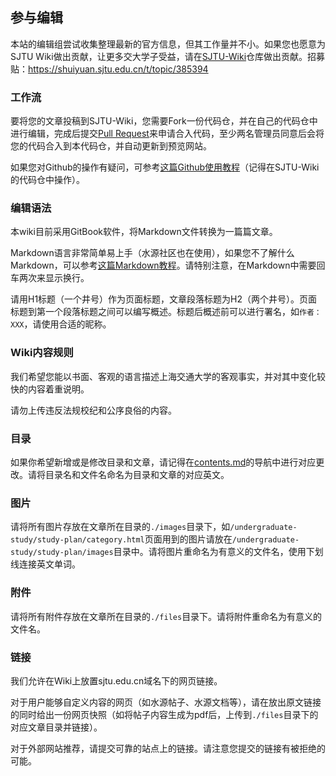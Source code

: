 ## 参与编辑

本站的编辑组尝试收集整理最新的官方信息，但其工作量并不小。如果您也愿意为SJTU Wiki做出贡献，让更多交大学子受益，请在[SJTU-Wiki](https://github.com/SJTU-Geek/SJTU-Wiki)仓库做出贡献。招募贴：https://shuiyuan.sjtu.edu.cn/t/topic/385394

### 工作流

要将您的文章投稿到SJTU-Wiki，您需要Fork一份代码仓，并在自己的代码仓中进行编辑，完成后提交[Pull Request](https://github.com/SJTU-Geek/SJTU-Wiki/pulls)来申请合入代码，至少两名管理员同意后会将您的代码合入到本代码仓，并自动更新到预览网站。

如果您对Github的操作有疑问，可参考[这篇Github使用教程](https://github.com/jynew/jynew/wiki/%E5%86%99%E7%BB%99%E6%96%B0%E6%89%8B%E7%9A%84%E9%87%91%E7%BE%A4%E9%87%8D%E5%88%B6%E7%89%88github%E4%BD%BF%E7%94%A8%E6%95%99%E7%A8%8B)（记得在SJTU-Wiki的代码仓中操作）。

### 编辑语法

本wiki目前采用GitBook软件，将Markdown文件转换为一篇篇文章。

Markdown语言非常简单易上手（水源社区也在使用），如果您不了解什么Markdown，可以参考[这篇Markdown教程](https://soc.ustc.edu.cn/Digital/2024/lab0/markdown/)。请特别注意，在Markdown中需要回车两次来显示换行。

请用H1标题（一个井号）作为页面标题，文章段落标题为H2（两个井号）。页面标题到第一个段落标题之间可以编写概述。标题后概述前可以进行署名，如`作者：XXX`，请使用合适的昵称。

### Wiki内容规则

我们希望您能以书面、客观的语言描述上海交通大学的客观事实，并对其中变化较快的内容着重说明。

请勿上传违反法规校纪和公序良俗的内容。

### 目录

如果你希望新增或是修改目录和文章，请记得在[contents.md](contents.md)的导航中进行对应更改。请将目录名和文件名命名为目录和文章的对应英文。

### 图片

请将所有图片存放在文章所在目录的`./images`目录下，如`/undergraduate-study/study-plan/category.html`页面用到的图片请放在`/undergraduate-study/study-plan/images`目录中。请将图片重命名为有意义的文件名，使用下划线连接英文单词。

###  附件

请将所有附件存放在文章所在目录的`./files`目录下。请将附件重命名为有意义的文件名。

### 链接

我们允许在Wiki上放置sjtu.edu.cn域名下的网页链接。

对于用户能够自定义内容的网页（如水源帖子、水源文档等），请在放出原文链接的同时给出一份网页快照（如将帖子内容生成为pdf后，上传到`./files`目录下的对应文章目录并链接）。

对于外部网站推荐，请提交可靠的站点上的链接。请注意您提交的链接有被拒绝的可能。
